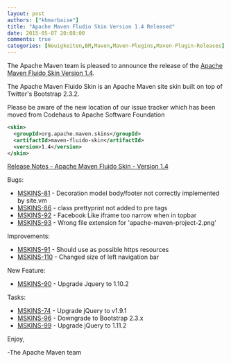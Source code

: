 ```yaml
---
layout: post
authors: ["khmarbaise"]
title: "Apache Maven Fludio Skin Version 1.4 Released"
date: 2015-05-07 20:08:00
comments: true
categories: [Neuigkeiten,BM,Maven,Maven-Plugins,Maven-Plugin-Releases]
---
```

The Apache Maven team is pleased to announce the release of the 
[Apache Maven Fluido Skin Version 1.4](https://maven.apache.org/skins/maven-fluido-skin/).

The Apache Maven Fluido Skin is an Apache Maven site skin built on top of
Twitter's Bootstrap 2.3.2.

Please be aware of the new location of our issue tracker
which has been moved from Codehaus to Apache Software Foundation

``` xml
<skin>
  <groupId>org.apache.maven.skins</groupId>
  <artifactId>maven-fluido-skin</artifactId>
  <version>1.4</version>
</skin>
```

<!-- more -->

[Release Notes - Apache Maven Fluido Skin - Version 1.4](https://issues.apache.org/jira/secure/ReleaseNote.jspa?projectId=12317926&version=12331574)


Bugs:

 * [MSKINS-81](https://issues.apache.org/jira/browse/MSKINS-81) - Decoration model body/footer not correctly implemented by site.vm
 * [MSKINS-86](https://issues.apache.org/jira/browse/MSKINS-86) - class prettyprint not added to pre tags
 * [MSKINS-92](https://issues.apache.org/jira/browse/MSKINS-92) - Facebook Like iframe too narrow when in topbar
 * [MSKINS-93](https://issues.apache.org/jira/browse/MSKINS-93) - Wrong file extension for 'apache-maven-project-2.png'

Improvements:

 * [MSKINS-91](https://issues.apache.org/jira/browse/MSKINS-91) - Should use as possible https resources
 * [MSKINS-110](https://issues.apache.org/jira/browse/MSKINS-110) - Changed size of left navigation bar

New Feature:

 * [MSKINS-90](https://issues.apache.org/jira/browse/MSKINS-90) - Upgrade Jquery to 1.10.2

Tasks:

 * [MSKINS-74](https://issues.apache.org/jira/browse/MSKINS-74) - Upgrade jQuery to v1.9.1
 * [MSKINS-96](https://issues.apache.org/jira/browse/MSKINS-96) - Downgrade to Bootstrap 2.3.x
 * [MSKINS-99](https://issues.apache.org/jira/browse/MSKINS-99) - Upgrade jQuery to 1.11.2

Enjoy,

-The Apache Maven team

